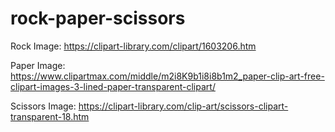 # rock-paper-scissors

Rock Image: https://clipart-library.com/clipart/1603206.htm  

Paper Image: https://www.clipartmax.com/middle/m2i8K9b1i8i8b1m2_paper-clip-art-free-clipart-images-3-lined-paper-transparent-clipart/  

Scissors Image: https://clipart-library.com/clip-art/scissors-clipart-transparent-18.htm  
